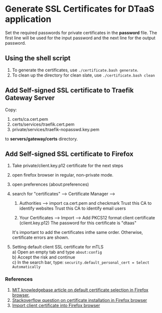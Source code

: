 # Generate SSL Certificates for DTaaS application

Set the required passwords for private certificates in the **password** file. The first line will be used for the input password and the next line for the output password.

## Using the shell script

1. To generate the certificates, use `./certificate.bash generate`.
1. To clean up the directory for clean slate, use `./certificate.bash clean`

## Add Self-signed SSL certificate to Traefik Gateway Server

Copy:

1) certs/ca.cert.pem
1) certs/services/traefik.cert.pem
1) private/services/traefik-nopasswd.key.pem

to **servers/gateway/certs** directory.

## Add Self-signed SSL certificate to Firefox

1) Take private/client.key.p12 certificate for the next steps
1) open firefox browser in regular, non-private mode.
1) open preferences (about:preferences)
1) search for "certificates" --> Certificate Manager --> 
    1) Authorities --> import ca.cert.pem and checkmark
         Trust this CA to identify websites
         Trust this CA to identify email users

    1) Your Certificates --> Import --> Add PKCS12 format client certificate (client.key.p12)
            The password for this certificate is "dtaas"

    It's important to add the certificates inthe same order. Otherwise, certificate errors are shown.

1) Setting default client SSL certificate for mTLS  
    a) Open an empty tab and type `about:config`  
    b) Accept the risk and continue  
    c) In the search bar, type: `security.default_personal_cert = Select Automatically`

### References

1. [MIT knowledgebase article on default certificate selection in Firefox browser](https://kb.mit.edu/confluence/display/istcontrib/Default+Certificate+Selection+in+Firefox),
1. [Stackoverflow question on certificate installation in Firefox browser](https://unix.stackexchange.com/questions/644176/how-to-permanently-add-self-signed-certificate-in-firefox)
1. [Import client certificate into Firefox browser](https://www.jscape.com/blog/firefox-client-certificate)
